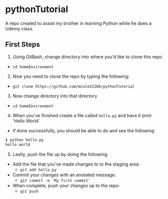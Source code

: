 # pythonTutorial
A repo created to assist my brother in learning Python while he does a Udemy class. 

## First Steps 
1. Using GitBash, change directory into where you'd like to clone this repo. 
 - `cd homeEnvironment`
2. Now you need to clone the repo by typing the following:
 - `git clone https://github.com/mcole22266/pythonTutorial`
3. Now change directory into that directory
 - `cd homeEnvironment`
4. When you've finished create a file called `hello.py` and have it print 'Hello World'
 - if done successfully, you should be able to do and see the following:

```bash
$ python hello.py
hello world

```
5. Lastly, push the file up by doing the following:
 - Add the file that you've made changes to to the staging area:
 	- `git add hello.py`
 - Commit your changes with an anotated message:
 	- `git commit -m 'My first commit'`
 - When complete, push your changes up to the repo:
 	- `git push`
